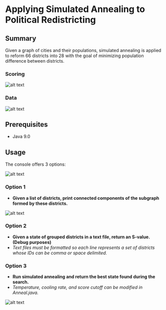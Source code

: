 # Applying Simulated Annealing to Political Redistricting

## Summary
Given a graph of cities and their populations, simulated annealing is applied to reform 66 districts into 28 with the goal of minimizing population difference between districts.

### Scoring
![alt text](../media/media/score.PNG?raw=true)

### Data
![alt text](../media/media/data.PNG?raw=true)

## Prerequisites
* Java 9.0

## Usage
The console offers 3 options:

![alt text](../media/media/console.PNG?raw=true)

### Option 1
* **Given a list of districts, print connected components of the subgraph formed by these districts.**

![alt text](../media/media/1-2.PNG?raw=true)

### Option 2
* **Given a state of grouped districts in a text file, return an S-value. (Debug purposes)**
* *Text files must be formatted so each line represents a set of districts whose IDs can be comma or space delimited.*

### Option 3
* **Run simulated annealing and return the best state found during the search.**
* *Temperature, cooling rate, and score cutoff can be modified in Anneal.java.*

![alt text](../media/media/3.PNG?raw=true)
